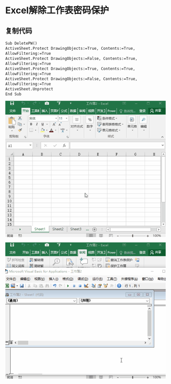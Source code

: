 ﻿# Excel解除工作表密码保护


<!--more-->

## 复制代码

```VB
Sub DeletePW()
ActiveSheet.Protect DrawingObjects:=True, Contents:=True, AllowFiltering:=True
ActiveSheet.Protect DrawingObjects:=False, Contents:=True, AllowFiltering:=True
ActiveSheet.Protect DrawingObjects:=True, Contents:=True, AllowFiltering:=True
ActiveSheet.Protect DrawingObjects:=False, Contents:=True, AllowFiltering:=True
ActiveSheet.Unprotect
End Sub
```

![](/OSS/image/20171001/1.gif)

![](/OSS/image/20171001/2.gif)
